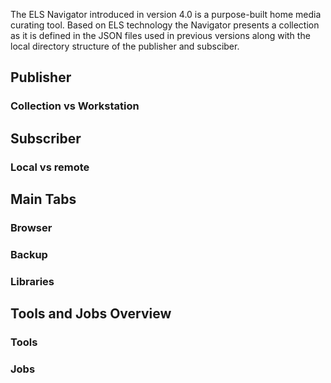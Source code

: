 The ELS Navigator introduced in version 4.0 is a purpose-built home media
curating tool. Based on ELS technology the Navigator presents a collection
as it is defined in the JSON files used in previous versions along with the
local directory structure of the publisher and subsciber.

## Publisher

### Collection vs Workstation

## Subscriber

### Local vs remote

## Main Tabs

### Browser

### Backup

### Libraries

## Tools and Jobs Overview

### Tools

### Jobs
